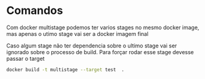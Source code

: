 # Comandos
Com docker multistage podemos ter varios stages no mesmo docker image, mas apenas o utimo stage vai ser a docker imagem final

Caso algum stage não ter dependencia sobre o ultimo stage vai ser ignorado sobre o processo de build. Para forçar rodar esse stage devesse passar o target
```bash
docker build -t multistage --target test  .
``` 